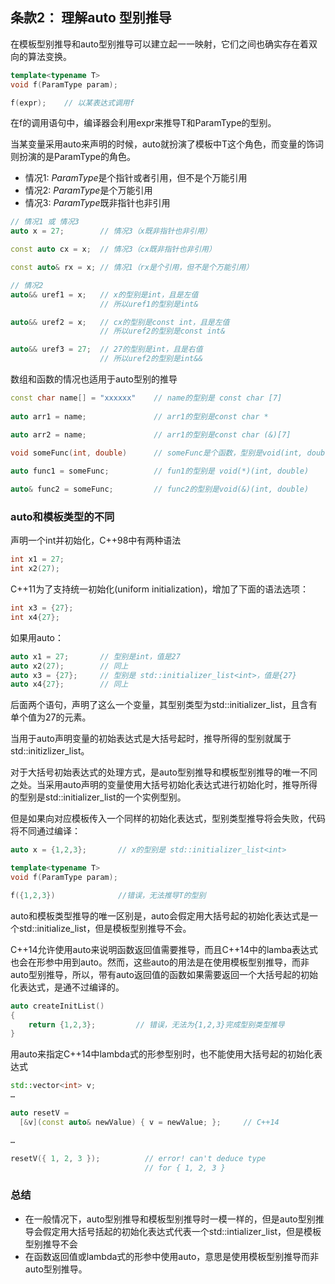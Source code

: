 ## 条款2： 理解auto 型别推导

在模板型别推导和auto型别推导可以建立起一一映射，它们之间也确实存在着双向的算法变换。

```cpp
template<typename T>
void f(ParamType param);

f(expr);	// 以某表达式调用f
```

在f的调用语句中，编译器会利用expr来推导T和ParamType的型别。

当某变量采用auto来声明的时候，auto就扮演了模板中T这个角色，而变量的饰词则扮演的是ParamType的角色。

- 情况1: *ParamType*是个指针或者引用，但不是个万能引用
- 情况2: *ParamType*是个万能引用
- 情况3: *ParamType*既非指针也非引用

```cpp
// 情况1 或 情况3
auto x = 27;		// 情况3（x既非指针也非引用）

const auto cx = x;	// 情况3（cx既非指针也非引用）

const auto& rx = x;	// 情况1（rx是个引用，但不是个万能引用）

// 情况2
auto&& uref1 = x;	// x的型别是int，且是左值
					// 所以uref1的型别是int&

auto&& uref2 = x;	// cx的型别是const int，且是左值
					// 所以uref2的型别是const int&

auto&& uref3 = 27;	// 27的型别是int，且是右值
					// 所以uref2的型别是int&&
```

数组和函数的情况也适用于auto型别的推导

```cpp
const char name[] = "xxxxxx"	// name的型别是 const char [7]
    
auto arr1 = name;				// arr1的型别是const char *

auto arr2 = name;				// arr1的型别是const char (&)[7]

void someFunc(int, double)		// someFunc是个函数，型别是void(int, double)
    
auto func1 = someFunc;			// fun1的型别是 void(*)(int, double)

auto& func2 = someFunc;			// func2的型别是void(&)(int, double)
```



### auto和模板类型的不同

声明一个int并初始化，C++98中有两种语法

```cpp
int x1 = 27;
int x2(27);
```

C++11为了支持统一初始化(uniform initialization)，增加了下面的语法选项：

```cpp
int x3 = {27};
int x4{27};
```

如果用auto：

```cpp
auto x1 = 27;		// 型别是int，值是27
auto x2(27);		// 同上
auto x3 = {27};		// 型别是 std::initializer_list<int>，值是{27}
auto x4{27};		// 同上
```

后面两个语句，声明了这么一个变量，其型别类型为std::initializer_list<int>，且含有单个值为27的元素。

当用于auto声明变量的初始表达式是大括号起时，推导所得的型别就属于std::initizlizer_list。

对于大括号初始表达式的处理方式，是auto型别推导和模板型别推导的唯一不同之处。当采用auto声明的变量使用大括号初始化表达式进行初始化时，推导所得的型别是std::initializer_list的一个实例型别。

但是如果向对应模板传入一个同样的初始化表达式，型别类型推导将会失败，代码将不同通过编译：

```cpp
auto x = {1,2,3};		// x的型别是 std::initializer_list<int>

template<typename T>
void f(ParamType param);

f({1,2,3})				//错误，无法推导T的型别
```

auto和模板类型推导的唯一区别是，auto会假定用大括号起的初始化表达式是一个std::initialize_list，但是模板型别推导不会。



C++14允许使用auto来说明函数返回值需要推导，而且C++14中的lamba表达式也会在形参中用到auto。然而，这些auto的用法是在使用模板型别推导，而非auto型别推导，所以，带有auto返回值的函数如果需要返回一个大括号起的初始化表达式，是通不过编译的。

```cpp
auto createInitList()
{
    return {1,2,3};			// 错误，无法为{1,2,3}完成型别类型推导
}
```

用auto来指定C++14中lambda式的形参型别时，也不能使用大括号起的初始化表达式

```cpp
std::vector<int> v;
…

auto resetV =
  [&v](const auto& newValue) { v = newValue; };     // C++14

…

resetV({ 1, 2, 3 });          // error! can't deduce type
                              // for { 1, 2, 3 }
```



### 总结

-   在一般情况下，auto型别推导和模板型别推导时一模一样的，但是auto型别推导会假定用大括号括起的初始化表达式代表一个std::intializer_list，但是模板型别推导不会
-   在函数返回值或lambda式的形参中使用auto，意思是使用模板型别推导而非auto型别推导。

